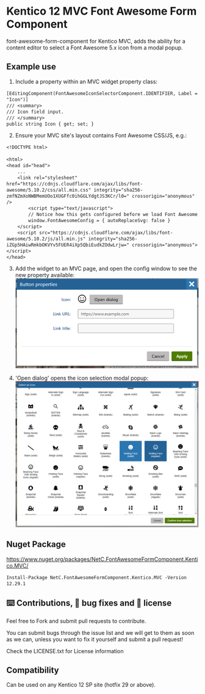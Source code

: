 # Kentico 12 MVC Font Awesome Form Component
font-awesome-form-component for Kentico MVC, adds the ability for a content editor to select a Font Awesome 5.x icon from a modal popup.

## Example use
1. Include a property within an MVC widget property class:
```
[EditingComponent(FontAwesomeIconSelectorComponent.IDENTIFIER, Label = "Icon")]
/// <summary>
/// Icon field input.
/// </summary>
public string Icon { get; set; }
```
2. Ensure your MVC site's layout contains Font Awesome CSS/JS, e.g.:
```
<!DOCTYPE html>

<html>
<head id="head">
    ...
    <link rel="stylesheet" href="https://cdnjs.cloudflare.com/ajax/libs/font-awesome/5.10.2/css/all.min.css" integrity="sha256-zmfNZmXoNWBMemUOo1XUGFfc0ihGGLYdgtJS3KCr/l0=" crossorigin="anonymous" />
        <script type="text/javascript">
        // Notice how this gets configured before we load Font Awesome
        window.FontAwesomeConfig = { autoReplaceSvg: false }
    </script>
    <script src="https://cdnjs.cloudflare.com/ajax/libs/font-awesome/5.10.2/js/all.min.js" integrity="sha256-iZGp5HAiwRmkbOKVYv5FUER4iXp5QbiEudkZOdwLrjw=" crossorigin="anonymous"></script>
</head>
```
3. Add the widget to an MVC page, and open the config window to see the new property available:
![form component image](https://github.com/liamgold/font-awesome-form-component/blob/master/img/FormComponent.PNG?raw=true)

4. 'Open dialog' opens the icon selection modal popup:
![form component modal image](https://github.com/liamgold/font-awesome-form-component/blob/master/img/FormComponentModal.PNG?raw=true)

## Nuget Package
https://www.nuget.org/packages/NetC.FontAwesomeFormComponent.Kentico.MVC/
```
Install-Package NetC.FontAwesomeFormComponent.Kentico.MVC -Version 12.29.1
```

## ⌨️ Contributions, 🐛 bug fixes and 📜 license
Feel free to Fork and submit pull requests to contribute.

You can submit bugs through the issue list and we will get to them as soon as we can, unless you want to fix it yourself and submit a pull request!

Check the LICENSE.txt for License information

## Compatibility
Can be used on any Kentico 12 SP site (hotfix 29 or above).
